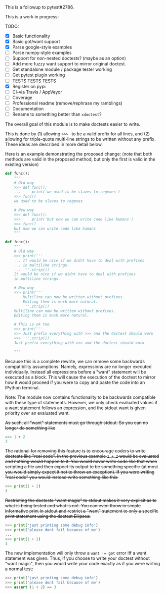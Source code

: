 This is a followup to pytest#2786.

This is a work in progress:

TODO:

- [x] Basic functionality
- [x] Basic got/want support
- [x] Parse google-style examples
- [ ] Parse numpy-style examples
- [ ] Support for non-nested doctests? (maybe as an option)
- [ ] Add more fuzzy want support to mirror original doctest.
- [ ] Get standalone module / package tester working
- [ ] Get pytest plugin working
- [ ] TESTS TESTS TESTS
- [x] Register on pypi
- [ ] CI-via Travis / AppVeyor
- [ ] Coverage
- [ ] Professional readme (remove/rephrase my ramblings)
- [ ] Documentation
- [ ] Rename to something better than `xdoctest`?

The overall goal of this module is to make doctests easier to write.

This is done by (1) allowing `>>> ` to be a valid prefix for all lines, and
(2) allowing for triple-quote multi-line strings to be written without any
prefix. These ideas are described in more detail below.


Here is an example demonstrating the proposed change: (note that both methods
are valid in the proposed method, but only the first is valid in the existing
version)
```python
def func():
    """
    # Old way
    >>> def func():
    ...     print('we used to be slaves to regexes')
    >>> func()
    we used to be slaves to regexes

    # New way
    >>> def func():
    >>>     print('but now we can write code like humans')
    >>> func()
    but now we can write code like humans
    """
```


```python
def func():
    """
    # Old way
    >>> print('''
    ... It would be nice if we didnt have to deal with prefixes
    ... in multiline strings.
    ... '''.strip())
    It would be nice if we didnt have to deal with prefixes
    in multiline strings.

    # New way
    >>> print('''
        Multiline can now be written without prefixes.
        Editing them is much more natural.
        '''.strip())
    Multiline can now be written without prefixes.
    Editing them is much more natural.

    # This is ok too
    >>> print('''
    >>> Just prefix everything with >>> and the doctest should work
    >>> '''.strip())
    Just prefix everything with >>> and the doctest should work

    """
```


Because this is a complete rewrite, we can remove some backwards compatibility
assumptions. Namely, expressions are no longer executed individually. Instead
all expressions before a "want" statement will be executed as a block. This
will cause the execution of the doctest to mirror how it would proceed if you
were to copy and paste the code into an IPython terminal.

Note: The module now contains functionality to be backwards compatible with
these type of statements. However, we only check evaluated values if a want
statement follows an expression, and the stdout want is given priority over an
evaluated want.

~~As such, all "want" statements must go through stdout. So you can no longer 
do something like~~

```python
>>> 1 + 2
3
```

~~The rational for removing this feature is to encourage coders to write doctests
like "real code". In the previous example `1 + 2`  would be evaluated and
nothing would happen to it. You would never write code like that when scripting
a file and then expect its output to be something specific (at most you would
simply expect it not to throw an exception). If you were writing "real code"
you would instead write something like this:~~

```python
>>> print(1 + 2)
3
```

~~Restricting the doctests "want magic" to stdout makes it very explicit as to
what is being tested and what is not. You can even throw in simple informative
print in stdout and restrict a "want" statement to only a specific print
statement using the doctest Ellipses:~~

```python
>>> print('just printing some debug info')
>>> print('please dont fail because of me')
...
>>> print(1 + 2)
3
```

The new implementation will only throw a `want != got` error iff a want
statement was given. Thus, if you choose to write your doctest without "want
magic", then you would write your code exactly as if you were writing a normal
test:

```python
>>> print('just printing some debug info')
>>> print('please dont fail because of me')
>>> assert (1 + 2) == 3
```
